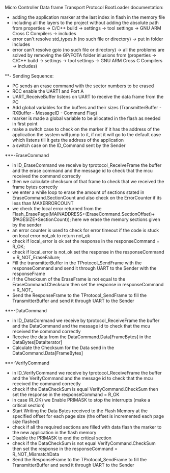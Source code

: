 Micro Controller Data frame Transport Protocol BootLoader documentation:


- adding the application marker at the last index in flash in the memory file
- including all the layers to the project without adding the absolute path from properties -> C/C++ build -> settings -> tool settings -> GNU ARM Cross C Compilers -> includes
- error can't resolve std_types.h (no such file or directory) -> put in folder includes
- error can't resolve gpio (no such file or directory) -> all the problems are solved by removing the GP/FOTA folder inlusions from (properties -> C/C++ build -> settings -> tool settings -> GNU ARM Cross C Compilers -> includes)

**- Sending Sequence: 
- PC sends an erase command with the sector numbers to be erased
- RCC enable the UART1 and Port A
- UART_ReceiveBuffer listens on UART to receive the data frame from the PC
- Add global variables for the buffers and their sizes (TransmitterBuffer - RXBuffer - MessageID - Command Flag)
- marker is made a global variable to be allocated in the flash as needed in first point
- make a switch case to check on the marker if it has the address of the application the system will jump to it, if not it will go to the default case which listens till it gets the address of the application
- a switch case on the ID_Command sent by the Sender

***-EraseCommand
- in ID_EraseCommand we receive by tprotocol_ReceiveFrame the buffer and the erase command and the message id to check that the mcu received the command correctly
- then we calculate checksum of that frame to check that we received the frame bytes correctly
- we enter a while loop to erase the amount of sections stated in EraseCommand.SectionCount and also check on the ErrorCounter if its less than MAXERRORCOUNT
- we check the local error returned from the Flash_ErasePage(MAINADDRESS+(EraseCommand.SectionOffset)+(PAGESIZE*SectionCount)); here we erase the memory sections given by the sender
- an error counter is used to check for error timeout if the code is stuck on local error not_ok to return not_ok
- check if local_error is ok set the response in the responseCommand = R_OK;
- check if local_error is not_ok set the response in the responseCommand = R_NOT_EraseFailure;
- Fill the transmitterBuffer in the TProtocol_SendFrame with the responseCommand and send it through UART to the Sender with the responseFrame
- if the Checksum of the EraseFrame is not equal to the EraseCommand.Checksum then set the response in responseCommand = R_NOT_ 
- Send the ResponseFrame to the TProtocol_SendFrame to fill the TransmitterBuffer and send it through UART to the Sender

***-DataCommand
- in ID_DataCommand we receive by tprotocol_ReceiveFrame the buffer and the DataCommand and the message id to check that the mcu received the command correctly
- Receive the data from the DataCommand.Data[FrameBytes] in the DataBytes[DataIterator]
- Calculate the Checksum for the Data send in the DataCommand.Data[FrameBytes]

***-VerifyCommand
- in ID_VerifyCommand we receive by tprotocol_ReceiveFrame the buffer and the VerifyCommand and the message id to check that the mcu received the command correctly
- check if the DataCheckSum is equal VerifyCommand.CheckSum then set the response in the responseCommand = R_OK
- in case (R_OK) we Enable PRIMASK to stop the interrupts (make a critical section)
- Start Writing the Data Bytes received to the Flash Memory at the specified offset for each page size (the offset is incremented each page size flashed)
- check if all the required sections are filled with data flash the marker to the new application in the flash memory
- Disable the PRIMASK to end the critical section
- check if the DataCheckSum is  not equal VerifyCommand.CheckSum then set the response in the responseCommand = R_NOT_MismatchData
- Send the ResponseFrame to the TProtocol_SendFrame to fill the TransmitterBuffer and send it through UART to the Sender